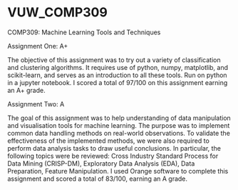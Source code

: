 # VUW_COMP309
COMP309: Machine Learning Tools and Techniques

Assignment One: A+  

The objective of this assignment was to try out a variety of classification and clustering algorithms. It requires use of python, numpy, matplotlib, and scikit-learn, and serves as an introduction to all these tools. Run on python in a jupyter notebook. I scored a total of 97/100 on this assignment earning an A+ grade.  

Assignment Two: A  

The goal of this assignment was to help understanding of data manipulation and visualisation tools for machine learning. The purpose was to implement common data handling methods on real-world observations. To validate the effectiveness of the implemented methods, we were also required to perform data analysis tasks to draw useful conclusions. In particular, the following topics were be reviewed: Cross Industry Standard Process for Data Mining (CRISP-DM), Exploratory Data Analysis (EDA), Data Preparation, Feature Manipulation. I used Orange software to complete this assignment and scored a total of 83/100, earning an A grade. 
